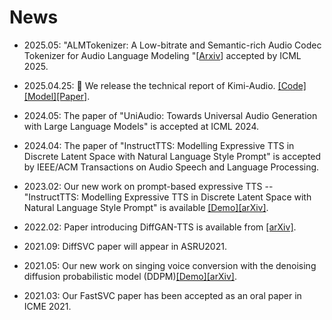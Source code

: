 # News
- 2025.05: "ALMTokenizer: A Low-bitrate and Semantic-rich Audio Codec Tokenizer for Audio Language Modeling
"[[Arxiv](https://arxiv.org/abs/2504.10344)] accepted by ICML 2025.
- 2025.04.25: 👋 We release the technical report of Kimi-Audio. [[Code]](https://github.com/MoonshotAI/Kimi-Audio)[[Model]](https://huggingface.co/moonshotai/Kimi-Audio-7B)[[Paper]](https://arxiv.org/pdf/2504.18425).
- 2024.05: The paper of "UniAudio: Towards Universal Audio Generation with Large Language Models" is accepted at ICML 2024.
- 2024.04: The paper of "InstructTTS: Modelling Expressive TTS in Discrete Latent Space with Natural Language Style Prompt" is accepted by IEEE/ACM Transactions on Audio Speech and Language Processing.
- 2023.02: Our new work on prompt-based expressive TTS -- "InstructTTS: Modelling Expressive TTS in Discrete Latent Space with Natural Language Style Prompt" is available [[Demo]](https://dongchaoyang.top/InstructTTS/)[[arXiv]](https://arxiv.org/abs/2301.13662).

- 2022.02: Paper introducing DiffGAN-TTS is available from [[arXiv]](https://arxiv.org/abs/2201.11972). 

- 2021.09: DiffSVC paper will appear in ASRU2021.

- 2021.05: Our new work on singing voice conversion with the denoising diffusion probabilistic model (DDPM)[[Demo]](https://liusongxiang.github.io/diffsvc/)[[arXiv]](https://arxiv.org/abs/2105.13871).

- 2021.03: Our FastSVC paper has been accepted as an oral paper in ICME 2021.


